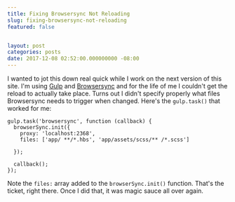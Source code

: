 ```yaml
---
title: Fixing Browsersync Not Reloading
slug: fixing-browsersync-not-reloading
featured: false


layout: post
categories: posts
date: 2017-12-08 02:52:00.000000000 -08:00
---
```


I wanted to jot this down real quick while I work on the next version of this site. I'm using [Gulp](https://gulpjs.com) and [Browsersync](https://browsersync.io) and for the life of me I couldn't get the reload to actually take place. Turns out I didn't specify properly what files Browsersync needs to trigger when changed. Here's the `gulp.task()` that worked for me:

```
gulp.task('browsersync', function (callback) {  
  browserSync.init({
    proxy: 'localhost:2368',
    files: ['app/ **/*.hbs', 'app/assets/scss/** /*.scss']
    
  });

  callback();
});
```

Note the `files:` array added to the `browserSync.init()` function. That's the ticket, right there. Once I did that, it was magic sauce all over again.


